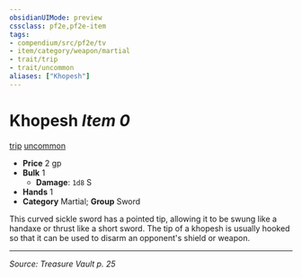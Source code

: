 ```yaml
---
obsidianUIMode: preview
cssclass: pf2e,pf2e-item
tags:
- compendium/src/pf2e/tv
- item/category/weapon/martial
- trait/trip
- trait/uncommon
aliases: ["Khopesh"]
---
```

# Khopesh *Item 0*  
[trip](Reference/Rules/Traits/trip.md "Trip Weapon Trait")  [uncommon](uncommon.md "Uncommon Rarity Trait")  

- **Price** 2 gp
- **Bulk** 1
  - **Damage**: `1d8` S
- **Hands** 1
- **Category** Martial; **Group** Sword 

This curved sickle sword has a pointed tip, allowing it to be swung like a handaxe or thrust like a short sword. The tip of a khopesh is usually hooked so that it can be used to disarm an opponent's shield or weapon.


---
*Source: Treasure Vault p. 25*